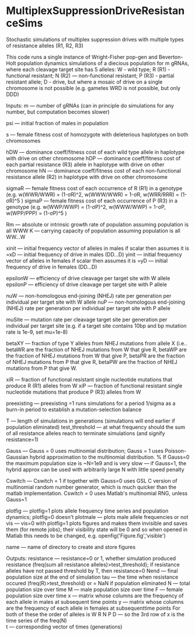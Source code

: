 # MultiplexSuppressionDriveResistanceSims
Stochastic simulations of multiplex suppression drives with multiple types of resistance alleles (R1, R2, R3)

This code runs a single instance of Wright-Fisher pop-gen and Beverton-Holt population dynamics simulations of  a diecious population for m gRNAs, where each cleavage target site has 5 alleles: W - wild type;  R (R1) - functional resistant; N (R2) — non-functional resistant; P (R3) - partial resistant allele; D - drive, but where a mosaic of drive on a single chromosome is not possible (e.g. gametes WRD is not possible, but only DDD)

Inputs:
m — number of gRNAs (can in principle do simulations for any number, but computation becomes slower)

psi — initial fraction of males in population 

s — female fitness cost of homozygote with deleterious haplotypes on both chromosomes

hDW — dominance coeff/fitness cost of each wild type allele in haplotype with drive on other chromosome 
hDP — dominance coeff/fitness cost of each partial resistance (R3) allele in haplotype with drive on other chromosome
hN — dominance coeff/fitness cost of each non-functional resistance allele (R2) in haplotype with drive on other chromosome

sigmaR — female fitness cost of each occurrence of R (R1) in a genotype (e.g.  w(WWR/WWR) = (1-σR)^2, w(WWW/WWR) = 1-σR, w(WRR/RRR) = (1-σR)^5 )
sigmaP — female fitness cost of each occurrence of P (R3) in a genotype (e.g.  w(WWP/WWP) = (1-σP)^2, w(WWW/WWP) = 1-σP, w(WPP/PPP) = (1-σP)^5 )

Rm — absolute or intrinsic growth rate of population assuming population is all WWW
K — carrying capacity of population assuming population is all WW...W

xinit — initial frequency vector of alleles in males if scalar then assumes it is =xD — initial frequency of drive in males (DD...D)
yinit — initial frequency vector of alleles in females if scalar then assumes it is =yD — initial frequency of drive in females (DD...D)

epsilonW — efficiency of drive cleavage per target site with W allele
epsilonP — efficiency of drive cleavage per target site with P allele

nuW — non-homologous end-joining (NHEJ) rate per generation per individual per target site with W allele
nuP — non-homologous end-joining (NHEJ) rate per generation per individual per target site with P allele

muSite — mutation rate per cleavage target site per generation per individual per target site (e.g. if a target site contains 10bp and bp mutation rate is 1e-9, set mu=1e-8)

betaXY — fraction of type Y alleles from NHEJ mutations from allele X
(i.e.. betaWR are the fraction of NHEJ mutations from W that give R,
        betaWP are the fraction of NHEJ mutations from W that give P,
        betaPR are the fraction of NHEJ mutations from P that give R,
        betaPW are the fraction of NHEJ mutations from P that give W.


xiR — fraction of functional resistant single nucleotide mutations that produce R (R1) alleles from W
xiP — fraction of functional resistant single nucleotide mutations that produce P (R3) alleles from W

preexisting — preexisting =1 runs simulations for a period 1/sigma as a burn-in period to establish a mutation-selection balance 

T — length of simulations in generations (simulations will end earlier if population eliminated) test_threshold — at what frequency should the sum of all resistance alleles reach to terminate simulations (and signify resistance=1)

Gauss — Gauss = 0 uses multinomial distribution; Gauss = 1 uses Poisson-Gaussian hybrid approximation to the multinomial distribution.
%   If Gauss=0 the maximum population size is ~N=1e9 and is very slow — if Gauss=1, the hybrid approx can be used with arbitrarily large N with little speed penalty
 
Cswitch — Cswitch = 1 if together with Gauss=0 uses GSL C version of multinomial random number generator, which is much quicker than the matlab implementation. Cswitch = 0 uses Matlab's multinomial RNG, unless Gauss=1

plotfig — plotfig=1 plots allele frequency time series and population dynamics; plotfig=0 doesn't
plotmale — plots male allele frequencies or not
vis — vis=0 with plotfig=1 plots figures and makes them invisible and saves them (for remote jobs); their visibility state will be 0 and so when opened in Matlab this needs to be changed, e.g. openfig('Figure.fig','visible')

name — name of directory to create and store figures 



Outputs:
resistance — resistance=0 or 1, whether simulation produced resistance (freq(sum all resistance alleles)>test_threshold); if resistance alleles have not passed threshold by T, then resistance=0
Nend — final population size at the end of simulation
tau — the time when resistance occured (freq(R)>test_threshold) or = NaN if population eliminated
N — total population size over time
M — male population size over time
F — female population size over time
x — matrix whose columns are the frequency of each allele in males at subsequent time points
y — matrix whose columns are the frequency of each allele in females at subsequenttime points
    For both of these the order of alleles is W R N P D — so the 3rd row of x is the time series of the freq(N)    
t — corresponding vector of times (generations)

